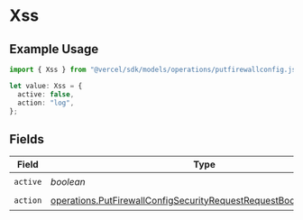 # Xss

## Example Usage

```typescript
import { Xss } from "@vercel/sdk/models/operations/putfirewallconfig.js";

let value: Xss = {
  active: false,
  action: "log",
};
```

## Fields

| Field                                                                                                                                                    | Type                                                                                                                                                     | Required                                                                                                                                                 | Description                                                                                                                                              |
| -------------------------------------------------------------------------------------------------------------------------------------------------------- | -------------------------------------------------------------------------------------------------------------------------------------------------------- | -------------------------------------------------------------------------------------------------------------------------------------------------------- | -------------------------------------------------------------------------------------------------------------------------------------------------------- |
| `active`                                                                                                                                                 | *boolean*                                                                                                                                                | :heavy_check_mark:                                                                                                                                       | N/A                                                                                                                                                      |
| `action`                                                                                                                                                 | [operations.PutFirewallConfigSecurityRequestRequestBodyCrsXssAction](../../models/operations/putfirewallconfigsecurityrequestrequestbodycrsxssaction.md) | :heavy_check_mark:                                                                                                                                       | N/A                                                                                                                                                      |